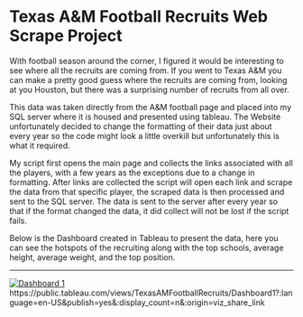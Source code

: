 # Texas A&M Football Recruits Web Scrape Project
 
With football season around the corner, I figured it would be interesting to see where all the recruits are coming from. If you went to Texas A&M you can make a pretty good guess where the recruits are coming from, looking at you Houston, but there was a surprising number of recruits from all over.

This data was taken directly from the A&M football page and placed into my SQL server where it is housed and presented using tableau. The Website unfortunately decided to change the formatting of their data just about every year so the code might look a little overkill but unfortunately this is what it required.

My script first opens the main page and collects the links associated with all the players, with a few years as the exceptions due to a change in formatting. After links are collected the script will open each link and scrape the data from that specific player, the scraped data is then processed and sent to the SQL server. The data is sent to the server after every year so that if the format changed the data, it did collect will not be lost if the script fails.

Below is the Dashboard created in Tableau to present the data, here you can see the hotspots of the recruiting along with the top schools, average height, average weight, and the top position.

<hr size="" width="" color="" >  

<div class='tableauPlaceholder' id='viz1661186175878' style='position: relative'><noscript><a href='#'><img alt='Dashboard 1 ' src='https:&#47;&#47;public.tableau.com&#47;static&#47;images&#47;Te&#47;TexasAMFootballRecruits&#47;Dashboard1&#47;1_rss.png' style='border: none' /></a></noscript><object class='tableauViz'  style='display:none;'><param name='host_url' value='https%3A%2F%2Fpublic.tableau.com%2F' /> <param name='embed_code_version' value='3' /> <param name='site_root' value='' /><param name='name' value='TexasAMFootballRecruits&#47;Dashboard1' /><param name='tabs' value='no' /><param name='toolbar' value='yes' /><param name='static_image' value='https:&#47;&#47;public.tableau.com&#47;static&#47;images&#47;Te&#47;TexasAMFootballRecruits&#47;Dashboard1&#47;1.png' /> <param name='animate_transition' value='yes' /><param name='display_static_image' value='yes' /><param name='display_spinner' value='yes' /><param name='display_overlay' value='yes' /><param name='display_count' value='yes' /><param name='language' value='en-US' /><param name='filter' value='publish=yes' /></object></div>                
https://public.tableau.com/views/TexasAMFootballRecruits/Dashboard1?:language=en-US&publish=yes&:display_count=n&:origin=viz_share_link
